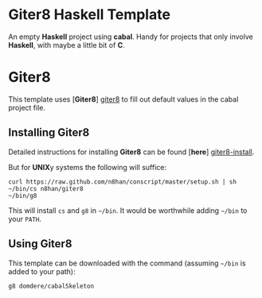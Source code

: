 # Giter8 Haskell Template

An empty **Haskell** project using **cabal**.  Handy for projects that only involve **Haskell**, with maybe a little bit of **C**.

# Giter8

This template uses [**Giter8**] [giter8] to fill out default values in the cabal project file.

## Installing Giter8

Detailed instructions for installing **Giter8** can be found [**here**] [giter8-install].

But for **UNIX**y systems the following will suffice:

    curl https://raw.github.com/n8han/conscript/master/setup.sh | sh
    ~/bin/cs n8han/giter8
    ~/bin/g8

This will install `cs` and `g8` in `~/bin`.  It would be worthwhile adding `~/bin` to your `PATH`.

## Using Giter8

This template can be downloaded with the command (assuming `~/bin` is added to your path):

    g8 domdere/cabalSkeleton    

[giter8]: https://github.com/n8han/giter8 "n8han/giter8 on github.com" 
[giter8-install]: https://github.com/n8han/giter8/blob/master/README.markdown#installation "Installation instructions for Giter8"

